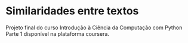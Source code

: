# Similaridades entre textos
Projeto final do curso Introdução à Ciência da Computação com Python Parte 1 disponível na plataforma coursera.
